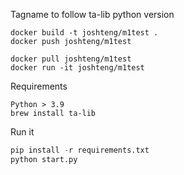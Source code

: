 Tagname to follow ta-lib python version

```
docker build -t joshteng/m1test .
docker push joshteng/m1test
```

```
docker pull joshteng/m1test
docker run -it joshteng/m1test
```

Requirements
```
Python > 3.9
brew install ta-lib
```

Run it
```python
pip install -r requirements.txt
python start.py
```